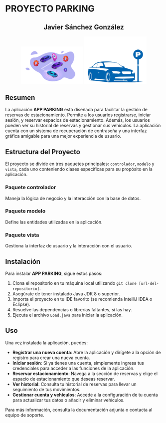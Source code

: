 # PROYECTO PARKING

<div align="center">
  <h2>Javier Sánchez González</h2>
  <img src="src/main/resources/png/LogoParking.png" alt="Logo Parking" width="200"/>
  <img src="src/main/resources/png/LogoCar.png" alt="Logo Car" width="200"/>
</div>

## Resumen

La aplicación **APP PARKING** está diseñada para facilitar la gestión de reservas de estacionamiento. Permite a los usuarios registrarse, iniciar sesión, y reservar espacios de estacionamiento. Además, los usuarios pueden ver su historial de reservas y gestionar sus vehículos. La aplicación cuenta con un sistema de recuperación de contraseña y una interfaz gráfica amigable para una mejor experiencia de usuario.

## Estructura del Proyecto

El proyecto se divide en tres paquetes principales: `controlador`, `modelo` y `vista`, cada uno conteniendo clases específicas para su propósito en la aplicación.

### Paquete controlador
Maneja la lógica de negocio y la interacción con la base de datos.
<!-- Lista de clases con descripciones -->

### Paquete modelo
Define las entidades utilizadas en la aplicación.
<!-- Lista de clases con descripciones -->

### Paquete vista
Gestiona la interfaz de usuario y la interacción con el usuario.
<!-- Lista de clases con descripciones -->

## Instalación

Para instalar **APP PARKING**, sigue estos pasos:

1. Clona el repositorio en tu máquina local utilizando `git clone [url-del-repositorio]`.
2. Asegúrate de tener instalado Java JDK 8 o superior.
3. Importa el proyecto en tu IDE favorito (se recomienda IntelliJ IDEA o Eclipse).
4. Resuelve las dependencias o librerías faltantes, si las hay.
5. Ejecuta el archivo `Load.java` para iniciar la aplicación.

## Uso

Una vez instalada la aplicación, puedes:

- **Registrar una nueva cuenta**: Abre la aplicación y dirígete a la opción de registro para crear una nueva cuenta.
- **Iniciar sesión**: Si ya tienes una cuenta, simplemente ingresa tus credenciales para acceder a las funciones de la aplicación.
- **Reservar estacionamiento**: Navega a la sección de reservas y elige el espacio de estacionamiento que deseas reservar.
- **Ver historial**: Consulta tu historial de reservas para llevar un seguimiento de tus movimientos.
- **Gestionar cuenta y vehículos**: Accede a la configuración de tu cuenta para actualizar tus datos o añadir y eliminar vehículos.

Para más información, consulta la documentación adjunta o contacta al equipo de soporte.




